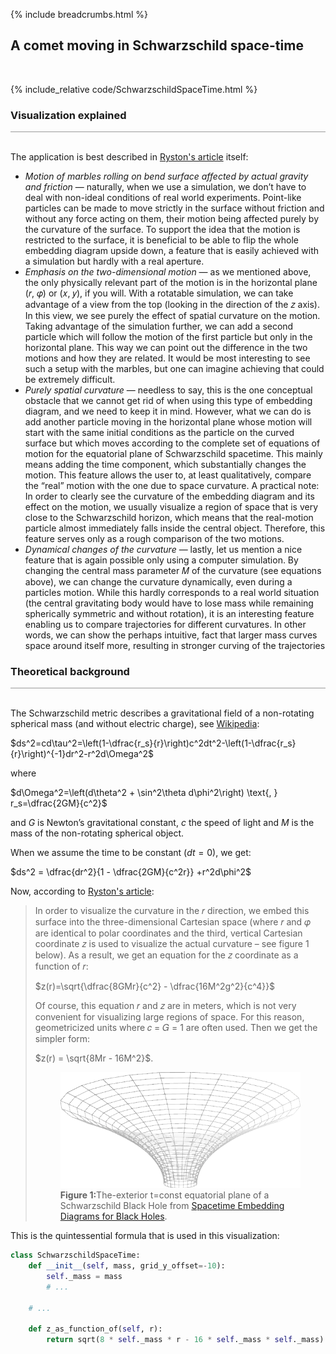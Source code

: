 {% include breadcrumbs.html %}

## A comet moving in Schwarzschild space-time
<div class="header_line"><br/></div>

{% include_relative code/SchwarzschildSpaceTime.html %}

<p style="clear: both;"></p>

### Visualization explained
<div style="border-top: 1px solid #999999"><br/></div>

The application is best described in 
[Ryston&apos;s article](https://iopscience.iop.org/article/10.1088/1742-6596/1286/1/012049) itself:


- _Motion of marbles rolling on bend surface affected by actual gravity and friction_ &mdash; 
  naturally, when we use a simulation, we don’t have to deal with non-ideal conditions of real world
  experiments. Point-like particles can be made to move strictly in the surface without friction
  and without any force acting on them, their motion being affected purely by the curvature of the
  surface. To support the idea that the motion is restricted to the surface, it is beneficial to be able
  to flip the whole embedding diagram upside down, a feature that is easily achieved with a
  simulation but hardly with a real aperture.
- _Emphasis on the two-dimensional motion_ &mdash; as we mentioned above, the only physically relevant
  part of the motion is in the horizontal plane (𝑟, 𝜑) or (𝑥, 𝑦), if you will. With a rotatable
  simulation, we can take advantage of a view from the top (looking in the direction of the 𝑧 axis).
  In this view, we see purely the effect of spatial curvature on the motion. Taking advantage of
  the simulation further, we can add a second particle which will follow the motion of the first
  particle but only in the horizontal plane. This way we can point out the difference in the two
  motions and how they are related. It would be most interesting to see such a setup with the
  marbles, but one can imagine achieving that could be extremely difficult.
- _Purely spatial curvature_ &mdash; needless to say, this is the one conceptual obstacle that we cannot
  get rid of when using this type of embedding diagram, and we need to keep it in mind.
  However, what we can do is add another particle moving in the horizontal plane whose motion
  will start with the same initial conditions as the particle on the curved surface but which moves
  according to the complete set of equations of motion for the equatorial plane of Schwarzschild
  spacetime. This mainly means adding the time component, which substantially changes the
  motion. This feature allows the user to, at least qualitatively, compare the “real” motion with
  the one due to space curvature. A practical note: In order to clearly see the curvature of the
  embedding diagram and its effect on the motion, we usually visualize a region of space that is
  very close to the Schwarzschild horizon, which means that the real-motion particle almost
  immediately falls inside the central object. Therefore, this feature serves only as a rough
  comparison of the two motions.
- _Dynamical changes of the curvature_ &mdash; lastly, let us mention a nice feature that is again possible
  only using a computer simulation. By changing the central mass parameter 𝑀 of the curvature
  (see equations above), we can change the curvature dynamically, even during a particles motion.
  While this hardly corresponds to a real world situation (the central gravitating body would have
  to lose mass while remaining spherically symmetric and without rotation), it is an interesting
  feature enabling us to compare trajectories for different curvatures. In other words, we can show
  the perhaps intuitive, fact that larger mass curves space around itself more, resulting in stronger
  curving of the trajectories

### Theoretical background
<div style="border-top: 1px solid #999999"><br/></div>

The Schwarzschild metric describes a gravitational field of a non-rotating 
spherical mass (and without electric charge), see [Wikipedia](https://en.wikipedia.org/wiki/Schwarzschild_metric):

$ds^2=cd\tau^2=\left(1-\dfrac{r_s}{r}\right)c^2dt^2-\left(1-\dfrac{r_s}{r}\right)^{-1}dr^2-r^2d\Omega^2$

where

$d\Omega^2=\left(d\theta^2 + \sin^2\theta d\phi^2\right) \text{, } r_s=\dfrac{2GM}{c^2}$

and $G$ is Newton’s gravitational constant, $c$ the speed of light and $M$ is the 
mass of the non-rotating spherical object.

When we assume the time to be constant ($dt=0$), we get:

$ds^2 = \dfrac{dr^2}{1 - \dfrac{2GM}{c^2r}} +r^2d\phi^2$

Now, according to [Ryston&apos;s article](https://iopscience.iop.org/article/10.1088/1742-6596/1286/1/012049):

<blockquote>
<p>
In order to visualize the curvature in the 𝑟 direction, we embed this surface into
the three-dimensional Cartesian space (where 𝑟 and 𝜑 are identical to polar coordinates and the third,
vertical Cartesian coordinate 𝑧 is used to visualize the actual curvature – see figure 1 below). As a result, 
we get an equation for the 𝑧 coordinate as a function of 𝑟:</p>

<p>
$z(r)=\sqrt{\dfrac{8GMr}{c^2} - \dfrac{16M^2g^2}{c^4}}$
</p>

<p>Of course, this equation 𝑟 and 𝑧 are in meters, which is not very convenient for visualizing large
regions of space. For this reason, geometricized units where 𝑐 = 𝐺 = 1 are often used. Then we get the
simpler form:</p>

<p>
$z(r) = \sqrt{8Mr - 16M^2}$. 
</p>

<figure>
<img alt="" src="images/The-exterior-t-const-equatorial-plane-of-a-Schwarzschild-Black-Hole.png"/>
<figcaption><b>Figure 1:</b>The-exterior t=const equatorial plane of a Schwarzschild Black Hole from 
<a href="https://www.researchgate.net/publication/1977049_Spacetime_Embedding_Diagrams_for_Black_Holes">Spacetime Embedding Diagrams for Black Holes</a>.
</figcaption>
</figure>
</blockquote>

<p style="clear:both;"></p>

This is the quintessential formula that is used in this visualization:

```python
class SchwarzschildSpaceTime:
    def __init__(self, mass, grid_y_offset=-10):
        self._mass = mass
        # ...
    
    # ...

    def z_as_function_of(self, r):
        return sqrt(8 * self._mass * r - 16 * self._mass * self._mass)


```
